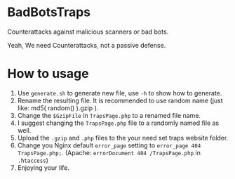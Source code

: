 # BadBotsTraps

Counterattacks against malicious scanners or bad bots.

Yeah, We need Counterattacks, not a passive defense.

# How to usage

1. Use `generate.sh` to generate new file, use `-h` to show how to generate.
2. Rename the resulting file. It is recommended to use random name (just like: md5( random() ).gzip ). 
3. Change the `$GzipFile` in `TrapsPage.php` to a renamed file name.
4. I suggest changing the `TrapsPage.php` file to a randomly named file as well.
5. Upload the `.gzip` and `.php` files to the your need set traps website folder.
6. Change you Nginx default `error_page` setting to `error_page 404 TrapsPage.php;`. (Apache: `errorDocument 404 /TrapsPage.php` in `.htaccess`)
7. Enjoying your life.

